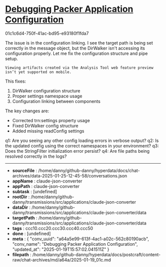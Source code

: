 # [Debugging Packer Application Configuration](https://claude.ai/chat/a64a5e99-613f-4ac1-a02c-562c80190acb)

01c1c6d4-750f-41ac-bd95-e93180f1fda7

 The issue is in the configuration linking. I see the target path is being set correctly in the message object, but the DirWalker isn't accessing its configuration properly. Let me fix the configuration structure and pipe setup.
```
Viewing artifacts created via the Analysis Tool web feature preview isn’t yet supported on mobile.
```



This fixes:
1. DirWalker configuration structure
2. Proper settings namespace usage
3. Configuration linking between components

The key changes are:
- Corrected trn:settings property usage
- Fixed DirWalker config structure 
- Added missing readConfig settings

q1: Are you seeing any other config loading errors in verbose output?
q2: Is the updated config using the correct namespaces in your environment?
q3: Does the StringFilter initialization error persist?
q4: Are file paths being resolved correctly in the logs?

---

* **sourceFile** : /home/danny/github-danny/hyperdata/docs/chat-archives/data-2025-01-25-12-45-58/conversations.json
* **appName** : claude-json-converter
* **appPath** : claude-json-converter
* **subtask** : [undefined]
* **rootDir** : /home/danny/github-danny/transmissions/src/applications/claude-json-converter
* **dataDir** : /home/danny/github-danny/transmissions/src/applications/claude-json-converter/data
* **targetPath** : /home/danny/github-danny/transmissions/src/applications/claude-json-converter/data
* **tags** : ccc10.ccc20.ccc30.ccc40.ccc50
* **done** : [undefined]
* **meta** : {
  "conv_uuid": "a64a5e99-613f-4ac1-a02c-562c80190acb",
  "conv_name": "Debugging Packer Application Configuration",
  "updated_at": "2025-01-19T15:57:02.041511Z"
}
* **filepath** : /home/danny/github-danny/hyperdata/docs/postcraft/content-raw/chat-archives/md/a64a/2025-01-19_01c.md
